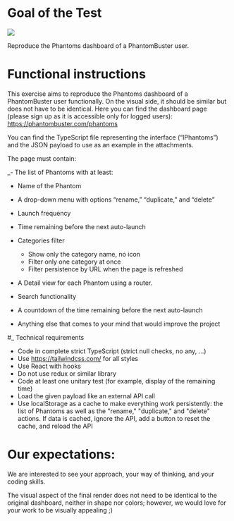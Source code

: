# Goal of the Test

[![](https://img.shields.io/github/deployments/maxence-lefebvre/interview-phantombuster/github-pages?logo=github&label=github-pages)](https://maxence-lefebvre.github.io/interview-phantombuster/)

Reproduce the Phantoms dashboard of a PhantomBuster user.

# Functional instructions

This exercise aims to reproduce the Phantoms dashboard of a PhantomBuster user
functionally.
On the visual side, it should be similar but does not have to be identical.
Here you can find the dashboard page (please sign up as it is accessible only for logged
users): https://phantombuster.com/phantoms

You can find the TypeScript file representing the interface (“IPhantoms”) and the JSON
payload to use as an example in the attachments.

The page must contain:

\_- The list of Phantoms with at least:

- Name of the Phantom
- A drop-down menu with options “rename,” “duplicate,” and “delete”
- Launch frequency
- Time remaining before the next auto-launch

- Categories filter

  - Show only the category name, no icon
  - Filter only one category at once
  - Filter persistence by URL when the page is refreshed

- A Detail view for each Phantom using a router.
- Search functionality
- A countdown of the time remaining before the next auto-launch
- Anything else that comes to your mind that would improve the project

#\_ Technical requirements

- Code in complete strict TypeScript (strict null checks, no any, ...)
- Use https://tailwindcss.com/ for all styles
- Use React with hooks
- Do not use redux or similar library
- Code at least one unitary test (for example, display of the remaining time)
- Load the given payload like an external API call
- Use localStorage as a cache to make everything work persistently:
  the list of Phantoms as well as the "rename," "duplicate," and "delete" actions.
  If data is cached, ignore the API, add a button to reset the cache, and reload the API

# Our expectations:

We are interested to see your approach, your way of thinking, and your coding skills.

The visual aspect of the final render does not need to be identical to the original
dashboard, neither in shape nor colors; however, we would love for your work to be
visually appealing ;)
